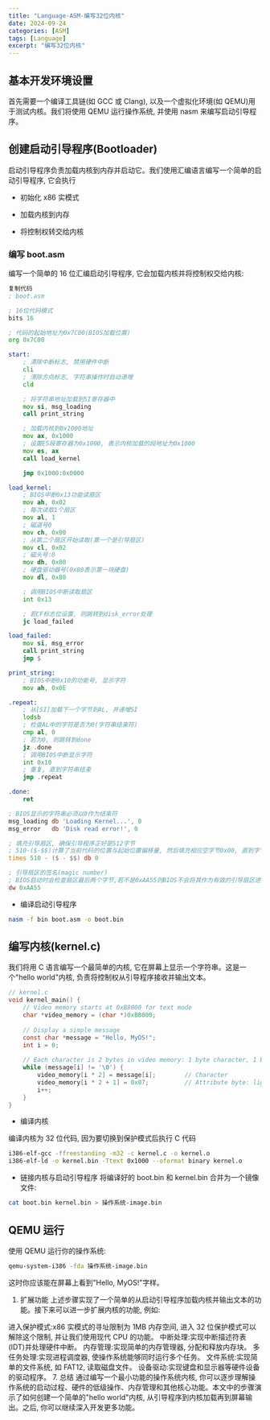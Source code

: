 ```yaml
---
title: "Language-ASM-编写32位内核"
date: 2024-09-24
categories: [ASM]
tags: [Language]
excerpt: "编写32位内核"
---
```



## 基本开发环境设置

首先需要一个编译工具链(如 GCC 或 Clang), 以及一个虚拟化环境(如 QEMU)用于测试内核。我们将使用 QEMU 运行操作系统, 并使用 nasm 来编写启动引导程序。

## 创建启动引导程序(Bootloader)

启动引导程序负责加载内核到内存并启动它。我们使用汇编语言编写一个简单的启动引导程序, 它会执行

- 初始化 x86 实模式

- 加载内核到内存

- 将控制权转交给内核

### 编写 boot.asm

编写一个简单的 16 位汇编启动引导程序, 它会加载内核并将控制权交给内核:

```asm
复制代码
; boot.asm

; 16位代码模式
bits 16       

; 代码的起始地址为0x7C00(BIOS加载位置)
org 0x7C00           

start:
    ; 清除中断标志, 禁用硬件中断
    cli
    ; 清除方向标志, 字符串操作时自动递增            
    cld                

    ; 将字符串地址加载到SI寄存器中
    mov si, msg_loading
    call print_string

    ; 加载内核到0x1000地址
    mov ax, 0x1000
    ; 设置ES段寄存器为0x1000, 表示内核加载的段地址为0x1000
    mov es, ax         
    call load_kernel

    jmp 0x1000:0x0000

load_kernel:
    ; BIOS中断0x13功能读扇区
    mov ah, 0x02
    ; 每次读取1个扇区
    mov al, 1
    ; 磁道号0
    mov ch, 0x00
    ; 从第二个扇区开始读取(第一个是引导扇区)
    mov cl, 0x02
    ; 磁头号:0
    mov dh, 0x00
    ; 硬盘驱动器号(0x80表示第一块硬盘)
    mov dl, 0x80

    ; 调用BIOS中断读取扇区
    int 0x13

    ; 若CF标志位设置, 则跳转到disk_error处理
    jc load_failed

load_failed:
    mov si, msg_error
    call print_string
    jmp $

print_string:
    ; BIOS中断0x10的功能号, 显示字符
    mov ah, 0x0E

.repeat:
    ; 从[SI]加载下一个字节到AL, 并递增SI
    lodsb
    ; 检查AL中的字符是否为0(字符串结束符)
    cmp al, 0
    ; 若为0, 则跳转到done
    jz .done
    ; 调用BIOS中断显示字符
    int 0x10
    ; 重复, 直到字符串结束
    jmp .repeat

.done:
    ret

; BIOS显示的字符串必须以0作为结束符
msg_loading db 'Loading Kernel...', 0
msg_error   db 'Disk read error!', 0

; 填充引导扇区, 确保引导程序正好是512字节
; 510-($-$$)计算了当前代码的位置与起始位置偏移量, 然后填充相应空字节0x00, 直到字节数达到510
times 510 - ($ - $$) db 0

; 引导扇区的签名(magic number)
; BIOS启动时会检查扇区最后两个字节,若不是0xAA55则BIOS不会将其作为有效的引导扇区进行加载
dw 0xAA55           
```

-  编译启动引导程序

```sh
nasm -f bin boot.asm -o boot.bin
```

## 编写内核(kernel.c)

我们将用 C 语言编写一个最简单的内核, 它在屏幕上显示一个字符串。这是一个"hello world"内核, 负责将控制权从引导程序接收并输出文本。

```c
// kernel.c
void kernel_main() {
    // Video memory starts at 0xB8000 for text mode
    char *video_memory = (char *)0xB8000;
    
    // Display a simple message
    const char *message = "Hello, MyOS!";
    int i = 0;
    
    // Each character is 2 bytes in video memory: 1 byte character, 1 byte attribute
    while (message[i] != '\0') {
        video_memory[i * 2] = message[i];        // Character
        video_memory[i * 2 + 1] = 0x07;          // Attribute byte: light grey on black
        i++;
    }
}
```

- 编译内核

编译内核为 32 位代码, 因为要切换到保护模式后执行 C 代码

```sh
i386-elf-gcc -ffreestanding -m32 -c kernel.c -o kernel.o
i386-elf-ld -o kernel.bin -Ttext 0x1000 --oformat binary kernel.o
```

- 链接内核与启动引导程序
将编译好的 boot.bin 和 kernel.bin 合并为一个镜像文件:

```sh
cat boot.bin kernel.bin > 操作系统-image.bin
```

## QEMU 运行
使用 QEMU 运行你的操作系统:

```sh
qemu-system-i386 -fda 操作系统-image.bin
```

这时你应该能在屏幕上看到"Hello, MyOS!"字样。

1. 扩展功能
上述步骤实现了一个简单的从启动引导程序加载内核并输出文本的功能。接下来可以进一步扩展内核的功能, 例如:

进入保护模式:x86 实模式的寻址限制为 1MB 内存空间, 进入 32 位保护模式可以解除这个限制, 并让我们使用现代 CPU 的功能。
中断处理:实现中断描述符表(IDT)并处理硬件中断。
内存管理:实现简单的内存管理器, 分配和释放内存块。
多任务处理:实现进程调度器, 使操作系统能够同时运行多个任务。
文件系统:实现简单的文件系统, 如 FAT12, 读取磁盘文件。
设备驱动:实现键盘和显示器等硬件设备的驱动程序。
7. 总结
通过编写一个最小功能的操作系统内核, 你可以逐步理解操作系统的启动过程、硬件的低级操作、内存管理和其他核心功能。本文中的步骤演示了如何创建一个简单的"hello world"内核, 从引导程序到内核加载再到屏幕输出。之后, 你可以继续深入开发更多功能。